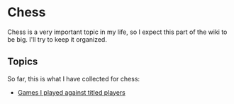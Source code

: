# Chess

Chess is a very important topic in my life, so I expect this part of the wiki to be big. I'll try to keep it organized.

## Topics

So far, this is what I have collected for chess:

 - [Games I played against titled players](titled.md)
